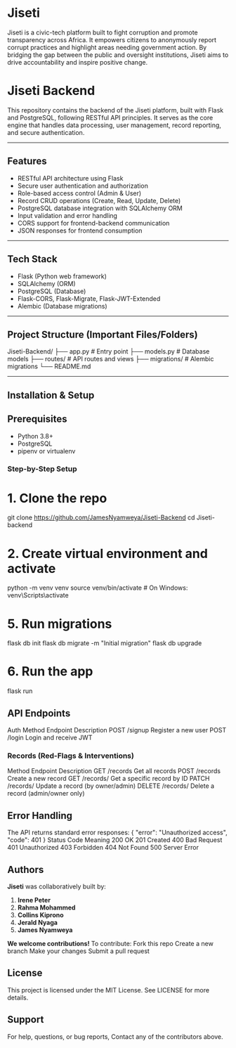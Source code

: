 # Jiseti

Jiseti is a civic-tech platform built to fight corruption and promote transparency across Africa. It empowers citizens to anonymously report corrupt practices and highlight areas needing government action. By bridging the gap between the public and oversight institutions, Jiseti aims to drive accountability and inspire positive change.

# Jiseti Backend

This repository contains the backend of the Jiseti platform, built with Flask and PostgreSQL, following RESTful API principles. It serves as the core engine that handles data processing, user management, record reporting, and secure authentication.

---

## Features

- RESTful API architecture using Flask
- Secure user authentication and authorization
- Role-based access control (Admin & User)
- Record CRUD operations (Create, Read, Update, Delete)
- PostgreSQL database integration with SQLAlchemy ORM
- Input validation and error handling
- CORS support for frontend-backend communication
- JSON responses for frontend consumption

---

## Tech Stack

- Flask (Python web framework)
- SQLAlchemy (ORM)
- PostgreSQL (Database)
- Flask-CORS, Flask-Migrate, Flask-JWT-Extended
- Alembic (Database migrations)

---
## Project Structure (Important Files/Folders)

Jiseti-Backend/
├── app.py # Entry point
├── models.py # Database models
├── routes/ # API routes and views
├── migrations/ # Alembic migrations
└── README.md 

---

## Installation & Setup

## Prerequisites

- Python 3.8+
- PostgreSQL
- pipenv or virtualenv

### Step-by-Step Setup
# 1. Clone the repo
git clone https://github.com/JamesNyamweya/Jiseti-Backend
cd Jiseti-backend

# 2. Create virtual environment and activate
python -m venv venv
source venv/bin/activate       # On Windows: venv\Scripts\activate

# 5. Run migrations
flask db init
flask db migrate -m "Initial migration"
flask db upgrade

# 6. Run the app
flask run

 ## API Endpoints
 Auth
Method	Endpoint	Description
POST	/signup	Register a new user
POST	/login	Login and receive JWT

### Records (Red-Flags & Interventions)
Method	Endpoint	Description
GET	/records	Get all records
POST	/records	Create a new record
GET	/records/<id>	Get a specific record by ID
PATCH	/records/<id>	Update a record (by owner/admin)
DELETE	/records/<id>	Delete a record (admin/owner only)


## Error Handling
The API returns standard error responses:
{
  "error": "Unauthorized access",
  "code": 401
}
Status Code	Meaning
200	OK
201	Created
400	Bad Request
401	Unauthorized
403	Forbidden
404	Not Found
500	Server Error

## Authors

**Jiseti** was collaboratively built by:

1. **Irene Peter**
2. **Rahma Mohammed**
3. **Collins Kiprono**
4. **Jerald Nyaga**
5. **James Nyamweya**

**We welcome contributions!** To contribute:
Fork this repo
Create a new branch
Make your changes
Submit a pull request

## License
This project is licensed under the MIT License. See LICENSE for more details.

## Support
For help, questions, or bug reports, Contact any of the contributors above.
